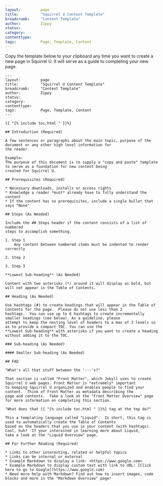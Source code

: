 ```yaml
---
layout:         page
title:          "Squirrel U Content Template"
breadcrumb:     "Content Template"
author:         Zippy
status:
category:
contenttype:
tags:           Page, Template, Content
---
```


Copy the template below to your clipboard any time you want to create a new page in Squirrel U.  It will serve as a guide to
completing your new page.

    ---
    layout:         page
    title:          "Squirrel U Content Template"
    breadcrumb:     "Content Template"
    author:         Zippy
    status:
    category:
    contenttype:
    tags:           Page, Template, Content
    ---

    {{ "{% include toc.html " }}%}

    ## Introduction (Required)

    A few sentences or paragraphs about the main topic, purpose of the document or any other high level information for
    the reader.

    Example:
    The purpose of this document is to supply a "copy and paste" template to serve as a foundation for new content being
    created for Squirrel U.

    ## Prerequisites (Required)

    * Necessary downloads, installs or access rights
    * Knowledge a reader *must* already have to fully understand the content
    * If the content has no prerequisites, include a single bullet that says "None"

    ## Steps (As Needed)

    Include the ## Steps header if the content consists of a list of numbered
    steps to accomplish something.

    1. Step 1
        Any content between numbered items must be indented to render correctly

    2. Step 2

    3. Step 3

    **Lowest Sub-heading** (As Needed)

    Content with two asterisks (*) around it will display as bold, but will not appear in the Table of Contents.

    ## Heading (As Needed)

    Use hashtags (#) to create headings that will appear in the Table of Contents for the page.  Please do not use less than 2
    hashtags.  You can use up to 6 hashtags to create incrementally smaller headings (see below). As a guideline, please
    attempt to keep the nesting level of headers to a max of 3 levels so as to provide a compact TOC. You can use the
    **Lowest Sub-heading** with asterisks if you want to create a heading without adding it to the TOC.

    ### Sub-heading (As Needed)

    #### Smaller Sub-heading (As Needed)

    ## FAQ

    "What's all that stuff between the '---'s?"

    That section is called "Front Matter", which Jekyll uses to create Squirrel U web pages. Front Matter is *extremely* important
    to keeping Squirrel U organized and enables people to find your content.  Think of Front Matter as metadata describing the
    page and contents.  Take a look at the "Front Matter Overview" page for more information on completing this section.

    "What does that {{ "{% include toc.html " }}%} tag at the top do?"

    This a templating language called "Liquid".  In short, this tag is used to automatically create the Table of Contents
    based on the headers that you use in your content (with hashtags).  Cool, huh?  If your interested in learning more about Liquid,
    take a look at the "Liquid Overview" page.

    ## For Further Reading (Required)

    * Links to other interesting, related or helpful topics
    * Links can be internal or external
    * Example Markdown to display a link: <https://www.google.com>
    * Example Markdown to display custom text with link to URL: [Click here to go to Google](https://www.google.com)
    * Need more help with Markdown? Find out how to insert images, code blocks and more in the "Markdown Overview" page!